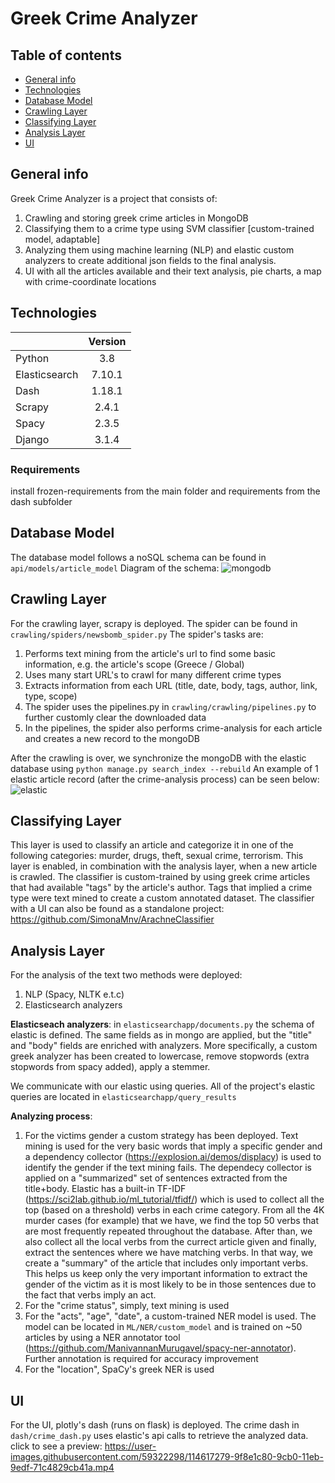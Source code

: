 # Greek Crime Analyzer

## Table of contents

* [General info](#general-info)
* [Technologies](#technologies)
* [Database Model](#database-model)
* [Crawling Layer](#crawling-layer)
* [Classifying Layer](#classifying-layer)
* [Analysis Layer](#analysis-layer)
* [UI](#ui)

## General info

Greek Crime Analyzer is a project that consists of:
1. Crawling and storing greek crime articles in MongoDB
2. Classifying them to a crime type using SVM classifier [custom-trained model, adaptable]
3. Analyzing them using machine learning (NLP) and elastic custom analyzers to create additional json fields to the final analysis.
4. UI with all the articles available and their text analysis, pie charts, a map with crime-coordinate locations

## Technologies

| |Version|
| ------------- |:-------------:|
| Python         |3.8  |
| Elasticsearch | 7.10.1|
| Dash | 1.18.1|
| Scrapy| 2.4.1|
| Spacy |2.3.5 |
| Django| 3.1.4|

### Requirements

install frozen-requirements from the main folder and requirements from the dash subfolder

## Database Model
The database model follows a noSQL schema can be found in ```api/models/article_model``` 
Diagram of the schema:
![mongodb](https://user-images.githubusercontent.com/59322298/114606705-46b88700-9ca4-11eb-9c64-557481f09c4e.PNG)

## Crawling Layer

For the crawling layer, scrapy is deployed. The spider can be found in ```crawling/spiders/newsbomb_spider.py```
The spider's tasks are:
1. Performs text mining from the article's url to find some basic information, e.g. the article's scope (Greece / Global)
2. Uses many start URL's to crawl for many different crime types
3. Extracts information from each URL (title, date, body, tags, author, link, type, scope)
4. The spider uses the pipelines.py in ```crawling/crawling/pipelines.py``` to further customly clear the downloaded data
5. In the pipelines, the spider also performs crime-analysis for each article and creates a new record to the mongoDB

After the crawling is over, we synchronize the mongoDB with the elastic database using ```python manage.py search_index --rebuild```
An example of 1 elastic article record (after the crime-analysis process) can be seen below:
![elastic](https://user-images.githubusercontent.com/59322298/114608742-ac0d7780-9ca6-11eb-83b4-65445da93177.PNG)

## Classifying Layer

This layer is used to classify an article and categorize it in one of the following categories: murder, drugs, theft, sexual crime, terrorism. This layer is enabled, in combination with the analysis layer, when a new article is crawled.
The classifier is custom-trained by using greek crime articles that had available "tags" by the article's author. Tags that implied a crime type were text mined to create a custom annotated dataset. The classifier with a UI can also be found as a standalone project: https://github.com/SimonaMnv/ArachneClassifier

## Analysis Layer

For the analysis of the text two methods were deployed:
1. NLP (Spacy, NLTK e.t.c)
2. Elasticsearch analyzers 

**Elasticseach analyzers**:
in ```elasticsearchapp/documents.py``` the schema of elastic is defined. The same fields as in mongo are applied, but the "title" and "body" fields are enriched with analyzers. More specifically, a custom greek analyzer has been created to lowercase, remove stopwords (extra stopwords from spacy added), apply a stemmer.

We communicate with our elastic using queries. All of the project's elastic queries are located in ```elasticsearchapp/query_results```

**Analyzing process**:
1. For the victims gender a custom strategy has been deployed. Text mining is used for the very basic words that imply a specific gender and a dependency collector (https://explosion.ai/demos/displacy) is used to identify the gender if the text mining fails. The dependecy collector is applied on a "summarized" set of sentences extracted from the title+body. 
Elastic has a built-in TF-IDF (https://sci2lab.github.io/ml_tutorial/tfidf/) which is used to collect all the top (based on a threshold) verbs in each crime category. From all the 4K murder cases (for example) that we have, we find the top 50 verbs that are most frequently repeated throughout the database. After than, we also collect all the local verbs from the currect article given and finally, extract the sentences where we have matching verbs. In that way, we create a "summary" of the article that includes only important verbs. This helps us keep only the very important information to extract the gender of the victim as it is most likely to be in those sentences due to the fact that verbs imply an act.
2. For the "crime status", simply, text mining is used
3. For the "acts", "age", "date", a custom-trained NER model is used. The model can be located in ```ML/NER/custom_model``` and is trained on ~50 articles by using a NER annotator tool (https://github.com/ManivannanMurugavel/spacy-ner-annotator). Further annotation is required for accuracy improvement
4. For the "location", SpaCy's greek NER is used

## UI

For the UI, plotly's dash (runs on flask) is deployed. The crime dash in ```dash/crime_dash.py``` uses elastic's api calls to retrieve the analyzed data. 
click to see a preview: https://user-images.githubusercontent.com/59322298/114617279-9f8e1c80-9cb0-11eb-9edf-71c4829cb41a.mp4

